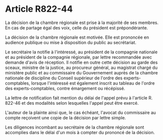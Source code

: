 # Article R822-44

<p>La décision de la chambre régionale est prise à la majorité de ses membres. En cas de partage égal des voix, celle du président est prépondérante.</p><p>La décision de la chambre régionale est motivée. Elle est prononcée en audience publique ou mise à disposition du public au secrétariat.</p><p>Le secrétaire la notifie à l'intéressé, au président de la compagnie nationale et au président de la compagnie régionale, par lettre recommandée avec demande d'avis de réception. Il notifie en outre cette décision au garde des sceaux, ministre de la justice, au procureur général, au magistrat chargé du ministère public et au commissaire du Gouvernement auprès de la chambre nationale de discipline du Conseil supérieur de l'ordre des experts-comptables, lorsque l'intéressé est également inscrit au tableau de l'ordre des experts-comptables, contre émargement ou récépissé.</p><p>La lettre de notification fait mention du délai de l'appel prévu à l'article R. 822-46 et des modalités selon lesquelles l'appel peut être exercé.</p><p>L'auteur de la plainte ainsi que, le cas échéant, l'avocat du commissaire au compte reçoivent une copie de la décision par lettre simple.</p><p>Les diligences incombant au secrétaire de la chambre régionale sont accomplies dans le délai d'un mois à compter du prononcé de la décision.</p>